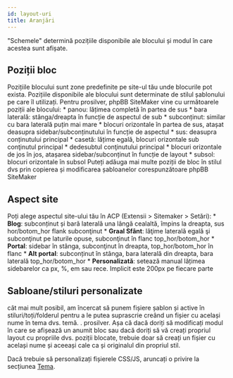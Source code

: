 ```yaml
---
id: layout-uri
title: Aranjări
---
```


"Schemele" determină pozițiile disponibile ale blocului și modul în care acestea sunt afișate.

## Poziții bloc

Pozițiile blocului sunt zone predefinite pe site-ul tău unde blocurile pot exista. Pozițiile disponibile ale blocului sunt determinate de stilul șablonului pe care îl utilizați. Pentru prosilver, phpBB SiteMaker vine cu următoarele poziții ale blocului: * panou: lățimea completă în partea de sus * bara laterală: stânga/dreapta în funcție de aspectul de sub * subconținut: similar cu bara laterală puțin mai mare * blocuri orizontale în partea de sus, atașat deasupra sidebar/subconținutului în funcție de aspectul * sus: deasupra conținutului principal * casetă: lățime egală, blocuri orizontale sub conţinutul principal * dedesubtul conţinutului principal * blocuri orizontale de jos în jos, atașarea sidebar/subconținut în funcție de layout * subsol: blocuri orizontale în subsol Puteți adăuga mai multe poziții de bloc în stilul dvs prin copierea și modificarea șabloanelor corespunzătoare phpBB SiteMaker

## Aspect site

Poți alege aspectul site-ului tău în ACP (Extensii > Sitemaker > Setări): * **Blog**: subconținut și bară laterală una lângă cealaltă, împins la dreapta, sus hor/botom_hor flank subconţinut * **Graal Sfânt**: lăţime laterală egală şi subconţinut pe laturile opuse, subconţinut în flanc top_hor/botom_hor * **Portal**: sidebar în stânga, subconţinut în dreapta, top_hor/botom_hor în flanc * **Alt portal**: subconținut în stânga, bara laterală din dreapta, bara laterală top_hor/botom_hor * **Personalizată**: setează manual lățimea sidebarelor ca px, %, em sau rece. Implicit este 200px pe fiecare parte

## Sabloane/stiluri personalizate

cât mai mult posibil, am încercat să punem fișiere șablon și active în stiluri/toți/folderul pentru a le putea suprascrie creând un fișier cu același nume în tema dvs. temă. . prosilver. Așa că dacă doriți să modificați modul în care se afișează un anumit bloc sau dacă doriți să vă creați propriul layout cu propriile dvs. poziții blocate, trebuie doar să creați un fișier cu același nume și aceeași cale ca și originalul din propriul stil.

Dacă trebuie să personalizați fișierele CSS/JS, aruncați o privire la secțiunea [Tema](./developer-theming.md).